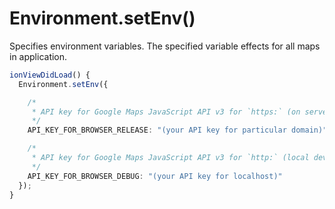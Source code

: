# Environment.setEnv()

Specifies environment variables.
The specified variable effects for all maps in application.


```typescript
ionViewDidLoad() {
  Environment.setEnv({

    /*
     * API key for Google Maps JavaScript API v3 for `https:` (on server)
     */
    API_KEY_FOR_BROWSER_RELEASE: "(your API key for particular domain)",

    /*
     * API key for Google Maps JavaScript API v3 for `http:` (local development)
     */
    API_KEY_FOR_BROWSER_DEBUG: "(your API key for localhost)"
  });
}
```
